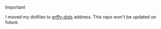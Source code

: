 > [!IMPORTANT]
> I moved my dotfiles to [erffy-dots](https://github.com/erffy-dots) address. This repo won't be updated on future.
